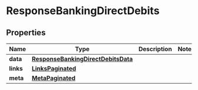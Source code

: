 # ResponseBankingDirectDebits

## Properties
Name | Type | Description | Notes
------------ | ------------- | ------------- | -------------
**data** | [**ResponseBankingDirectDebitsData**](ResponseBankingDirectDebitsData.md) |  | 
**links** | [**LinksPaginated**](LinksPaginated.md) |  | 
**meta** | [**MetaPaginated**](MetaPaginated.md) |  | 
